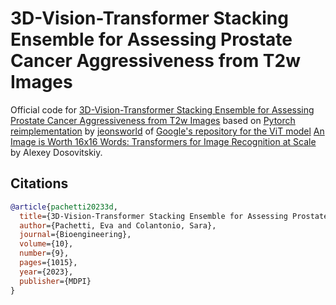 # 3D-Vision-Transformer Stacking Ensemble for Assessing Prostate Cancer Aggressiveness from T2w Images

Official code for [3D-Vision-Transformer Stacking Ensemble for Assessing Prostate Cancer Aggressiveness from T2w Images](https://www.mdpi.com/2306-5354/10/9/1015) based on [Pytorch reimplementation](https://github.com/jeonsworld/ViT-pytorch) by [jeonsworld](https://github.com/jeonsworld) of [Google's repository for the ViT model](https://github.com/google-research/vision_transformer) [An Image is Worth 16x16 Words: Transformers for Image Recognition at Scale](https://arxiv.org/abs/2010.11929) by Alexey Dosovitskiy. 


## Citations

```bibtex
@article{pachetti20233d,
  title={3D-Vision-Transformer Stacking Ensemble for Assessing Prostate Cancer Aggressiveness from T2w Images},
  author={Pachetti, Eva and Colantonio, Sara},
  journal={Bioengineering},
  volume={10},
  number={9},
  pages={1015},
  year={2023},
  publisher={MDPI}
}
```

